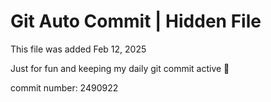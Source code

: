 # Git Auto Commit | Hidden File

This file was added Feb 12, 2025

Just for fun and keeping my daily git commit active 🤪

commit number: 2490922
